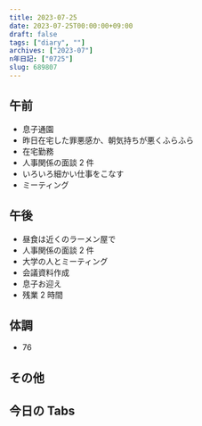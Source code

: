 ```yaml
---
title: 2023-07-25
date: 2023-07-25T00:00:00+09:00
draft: false
tags: ["diary", ""]
archives: ["2023-07"]
n年日記: ["0725"]
slug: 689807
---
```


## 午前

- 息子通園
- 昨日在宅した罪悪感か、朝気持ちが悪くふらふら
- 在宅勤務
- 人事関係の面談 2 件
- いろいろ細かい仕事をこなす
- ミーティング

## 午後

- 昼食は近くのラーメン屋で
- 人事関係の面談 2 件
- 大学の人とミーティング
- 会議資料作成
- 息子お迎え
- 残業 2 時間

## 体調

- 76

## その他

## 今日の Tabs
